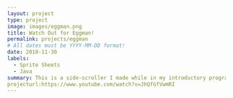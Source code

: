 ```yaml
---
layout: project
type: project
image: images/eggman.png
title: Watch Out for Eggman!
permalink: projects/eggman
# All dates must be YYYY-MM-DD format!
date: 2018-11-30
labels:
  - Sprite Sheets
  - Java
summary: This is a side-scroller I made while in my introductory programming class. It uses Java, sprite sheets, and a program written by a UH Grad student called EZ.java
projecturl:https://www.youtube.com/watch?v=JhQfGfVwmRI
---
```

